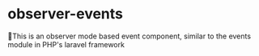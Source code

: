# observer-events
🌈This is an observer mode based event component, similar to the events module in PHP's laravel framework
